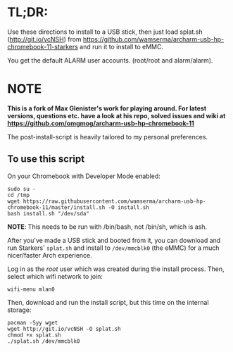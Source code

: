 TL;DR:
======

Use these directions to install to a USB stick, then just load splat.sh (http://git.io/vcNSH) from https://github.com/wamserma/archarm-usb-hp-chromebook-11-starkers and run it to install to eMMC.

You get the default ALARM user accounts. (root/root and alarm/alarm).


NOTE
======

**This is a fork of Max Glenister's work for playing around. For latest versions, questions etc. have a look at his repo, solved issues and wiki at https://github.com/omgmog/archarm-usb-hp-chromebook-11**

The post-install-script is heavily tailored to my personal preferences.

## To use this script

On your Chromebook with Developer Mode enabled:

```
sudo su -
cd /tmp
wget https://raw.githubusercontent.com/wamserma/archarm-usb-hp-chromebook-11/master/install.sh -O install.sh
bash install.sh "/dev/sda"
```
**NOTE**: This needs to be run with /bin/bash, not /bin/sh, which is ash.

After you've made a USB stick and booted from it, you can download and run Starkers' `splat.sh` and install to `/dev/mmcblk0` (the eMMC) for a much nicer/faster Arch experience.

Log in as the *root* user which was created during the install process.  Then, select which wifi network to join:
```
wifi-menu mlan0
```

Then, download and run the install script, but this time on the internal storage:
```
pacman -Syy wget
wget http://git.io/vcNSH -O splat.sh
chmod +x splat.sh
./splat.sh /dev/mmcblk0
```
